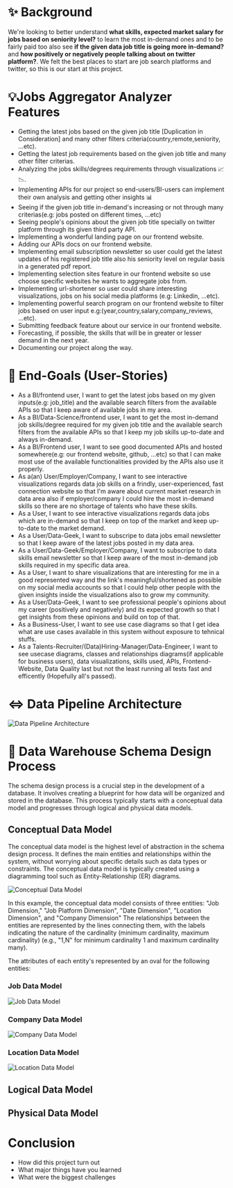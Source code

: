 # ✨ Background
We're looking to better understand **what skills, expected market salary for jobs based on seniority level?** to learn the most in-demand ones and to be fairly paid too also see **if the given data job title is going more in-demand?** and **how positively or negatively people talking about on twitter platform?**. We felt the best places to start are job search platforms and twitter, so this is our start at this project.

# 💡Jobs Aggregator Analyzer Features
- Getting the latest jobs based on the given job title [Duplication in Consideration] and many other filters criteria(country,remote,seniority, ...etc).
- Getting the latest job requirements based on the given job title and many other filter criterias.
- Analyzing the jobs skills/degrees requirements through visualizations 📈 📉.
- Implementing APIs for our project so end-users/BI-users can implement their own analysis and getting other insights 📊
- Seeing if the given job title in-demand's increasing or not through many criterias(e.g: jobs posted on different times, ...etc)
- Seeing people's opinions about the given job title specially on twitter platform through its given third party API.
- Implementing a wonderful landing page on our frontend website.
- Adding our APIs docs on our frontend website.
- Implementing email subscription newsletter so user could get the latest updates of his registered job title also his seniority level on regular basis in a generated pdf report.
- Implementing selection sites feature in our frontend website so use choose specific websites he wants to aggregate jobs from.
- Implementing url-shortener so user could share interesting visualizations, jobs on his social media platforms (e.g: Linkedin, ...etc).
- Implementing powerful search program on our frontend website to filter jobs based on user input e.g:(year,country,salary,company_reviews, ...etc).
- Submitting feedback feature about our service in our frontend website.
- Forecasting, if possible, the skills that will be in greater or lesser demand in the next year.
- Documenting our project along the way.

# 🎯 End-Goals (User-Stories)
- As a BI/frontend user, I want to get the latest jobs based on my given inputs(e.g: job_title) and the available search filters from the available APIs so that I keep aware of available jobs in my area.
- As a BI/Data-Science/frontend user, I want to get the most in-demand job skills/degree required for my given job title and the available search filters from the available APIs so that I keep my job skills up-to-date and always in-demand.
- As a BI/Frontend user, I want to see good documented APIs and hosted somewhere(e.g: our frontend website, github, ...etc) so that I can make most use of the available functionalities provided by the APIs also use it properly.
- As a(an) User/Employer/Company, I want to see interactive visualizations regards data job skills on a frindly, user-experienced, fast connection website so that I'm aware about current market research in data area also if employer/company I could hire the most in-demand skills so there are no shortage of talents who have these skills.
- As a User, I want to see interactive visualizations regards  data jobs which are in-demand so that I keep on top of the market and keep up-to-date to the market demand.
- As a User/Data-Geek, I want to subscripe to data jobs email newsletter so that I keep aware of the latest jobs posted in my data area.
- As a User/Data-Geek/Employer/Company, I want to subscripe to data skills email newsletter so that I keep aware of the most in-demand job skills required in my specific data area.
- As a User, I want to share visualizations that are interesting for me in a good represented way and the link's meaningful/shortened as possible on my social media accounts so that I could help other people with the given insights inside the visualizations also to grow my community.
- As a User/Data-Geek, I want to see professional people's opinions about my career (positively and negatively) and its expected growth so that I get insights from these opinions and build on top of that.
- As a Business-User, I want to see use case diagrams so that I get idea what are use cases available in this system without exposure to tehnical stuffs.
- As a Talents-Recruiter/(Data)Hiring-Manager/Data-Engineer, I want to see usecase diagrams, classes and relationships diagrams(if applicable for business users), data visualizations, skills used, APIs, Frontend-Website, Data Quality last but not the least running all tests fast and efficently (Hopefully all's passed).

<!-- # Contents

- [The Data Set](#the-data-set)
- [Data Pipeline Architecture](#⇔-data-pipeline-architecture)
- [Data Warehouse Schema Design](#🏢-data-warehouse-schema-design)
- [Used Tools](#used-tools)
  - [Connect](#connect)
  - [Buffer](#buffer)
  - [Processing](#processing)
  - [Storage](#storage)
  - [Visualization](#visualization)
- [Pipelines](#pipelines)
  - [Stream Processing](#stream-processing)
    - [Storing Data Stream](#storing-data-stream)
    - [Processing Data Stream](#processing-data-stream)
  - [Batch Processing](#batch-processing)
  - [Visualizations](#visualizations)
- [Demo](#demo)
- [Conclusion](#conclusion)
- [Follow Me On](#follow-me-on)
- [Appendix](#appendix)

# Pipelines
- Explain the pipelines for processing that you are building
- Go through your development and add your source code -->
# ⇔ Data Pipeline Architecture
![Data Pipeline Architecture](assets/data-pipeline-architecture.png)
# 🏢 Data Warehouse Schema Design Process
The schema design process is a crucial step in the development of a database. It involves creating a blueprint for how data will be organized and stored in the database. This process typically starts with a conceptual data model and progresses through logical and physical data models.

## Conceptual Data Model
The conceptual data model is the highest level of abstraction in the schema design process. It defines the main entities and relationships within the system, without worrying about specific details such as data types or constraints. The conceptual data model is typically created using a diagramming tool such as Entity-Relationship (ER) diagrams.

![Conceptual Data Model](assets/conceptual-data-model.png)

In this example, the conceptual data model consists of three entities: "Job Dimension," "Job Platform Dimension", "Date Dimension", "Location Dimension", and "Company Dimension" The relationships between the entities are represented by the lines connecting them, with the labels indicating the nature of the cardinality (minimum cardinality, maximum cardinality) (e.g., "1,N" for minimum cardinality 1 and maximum cardinality many).

The attributes of each entity's represented by an oval for the following entities:

### Job Data Model
![Job Data Model](assets/job-data-model.png)

### Company Data Model

![Company Data Model](assets/company-data-model.png)

### Location Data Model

![Location Data Model](assets/location-data-model.png)


## Logical Data Model

## Physical Data Model
# Conclusion
- How did this project turn out
- What major things have you learned
- What were the biggest challenges

<!-- ## Connect
## Buffer
## Processing
## Storage
## Visualization
## Stream Processing
### Storing Data Stream
### Processing Data Stream
## Batch Processing
## Visualizations

# Demo
- You could add a demo video here
- Or link to your presentation video of the project

# Conclusion
Write a comprehensive conclusion.
- How did this project turn out
- What major things have you learned
- What were the biggest challenges

# Follow Us On
Add the links to our LinkedIn Profiles
https://www.linkedin.com/in/mohamedawnallah/

# Appendix -->
